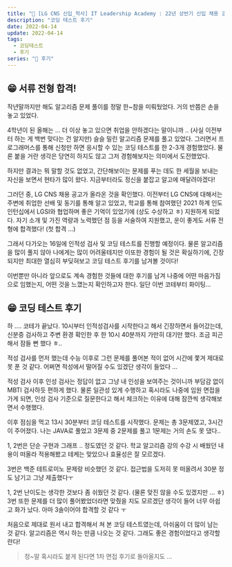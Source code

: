 ```yaml
---
title: "💭 [LG CNS 신입_학사] IT Leadership Academy : 22년 상반기 신입 채용 코딩 테스트 후기"
description: "코딩 테스트 후기"
date: 2022-04-14
update: 2022-04-14
tags:
  - 코딩테스트
  - 후기
series: "💭 후기"
---
```


## 😁 서류 전형 합격!
작년말까지만 해도 알고리즘 문제 풀이를 정말 한~참을 미뤄뒀었다. 거의 반쯤은 손을 놓고 있었다.

4학년이 된 올해는 ... 더 이상 놓고 있으면 취업을 안하겠다는 말이니까 .. (사실 이전부터 하는 게 백번 맞다는 건 알지만) 슬슬 밀린 알고리즘 문제를 풀고 있었다. 그러면서 프로그래머스를 통해 신청만 하면 응시할 수 있는 코딩 테스트를 한 2-3개 경험했었다. 물론 붙을 거란 생각은 당연히 하지도 않고 그저 경험해보자는 의미에서 도전했었다.

하지만 결과는 뭐 말할 것도 없었고, 간단해보이는 문제를 푸는 데도 한 세월을 보내는 자신을 보면서 현타가 많이 왔다. 지금부터라도 정신을 붙잡고 알고에 매달려야겠다!

그러던 중, LG CNS 채용 공고가 올라온 것을 확인했다. 이전부터 LG CNS에 대해서는 주변에 취업한 선배 및 동기를 통해 알고 있었고, 학교를 통해 참여했던 2021 하계 인도 인턴십에서 LGSI와 협업하며 좋은 기억이 있었기에 (상도 수상하고 ㅎ) 지원하게 되었다. 자기 소개 및 가진 역량과 노력했던 점 등을 서술하여 지원했고, 운이 좋게도 서류 전형에 합격했다! (첫 합격 ...)

그래서 다가오는 16일에 인적성 검사 및 코딩 테스트를 진행할 예정이다. 물론 알고리즘을 많이 풀지 않아 나에게는 많이 어려울테지만 이또한 경험이 될 것은 확실하기에, 긴장되지만 최대한 열심히 부딪혀보고 코딩 테스트 후기를 남겨볼 것이다!

이번뿐만 아니라 앞으로도 계속 경험한 것들에 대한 후기를 남겨 나중에 어떤 마음가짐으로 임했는지, 어떤 것을 느꼈는지 확인하고자 한다. 일단 이번 코테부터 화이팅...

## 😁 코딩 테스트 후기
하 .... 코테가 끝났다. 10시부터 인적성검사를 시작한다고 해서 긴장하면서 들어갔는데, 신분증 검사하고 주변 환경 확인한 후 한 10시 40분까지 가만히 대기만 했다. 조금 피곤해서 잠들 뻔 했다 ㅎ..

적성 검사를 먼저 했는데 수능 이후로 그런 문제를 풀어본 적이 없어 시간에 쫓겨 제대로 못 푼 것 같다. 어쩌면 적성에서 떨어질 수도 있겠단 생각이 들었다 ...

적성 검사 이후 인성 검사는 정답이 없고 그냥 내 인성을 보여주는 것이니까 부담감 없이 MBTI 검사하듯 편하게 했다. 물론 일관성 있게 수행하고 혹시라도 나중에 임원 면접을 가게 되면, 인성 검사 기준으로 질문한다고 해서 체크하는 이유에 대해 잠깐씩 생각해보면서 수행했다.

이후 점심을 먹고 13시 30분부터 코딩 테스트를 시작했다. 문제는 총 3문제였고, 3시간이 주어졌다. 나는 JAVA로 풀었고 3문제 중 2문제를 풀고 1문제는 거의 손도 못 댔다..

1, 2번은 단순 구현과 그래프 .. 정도였던 것 같다. 학교 알고리즘 강의 수강 시 배웠던 내용이 떠올라 적용해봤고 테케는 맞았으나 효율성은 잘 모르겠다.

3번은 백준 테트로미노 문제랑 비슷했던 것 같다. 접근법을 도저히 못 떠올려서 30분 정도 남기고 그냥 제출했다ㅜ

1, 2번 난이도는 생각한 것보다 좀 쉬웠던 것 같다. (물론 맞진 않을 수도 있겠지만 ... ㅎ) 3번 또한 문제를 더 많이 풀어봤었더라면 맞췄을 지도 모르겠단 생각이 들어 너무 아쉽고 화가 났다. 아마 3솔이어야 합격할 것 같다 ㅜ

처음으로 제대로 원서 내고 합격해서 쳐 본 코딩 테스트였는데, 아쉬움이 더 많이 남는 것 같다. 알고리즘은 역시 하는 만큼 나오는 것 같다. 그래도 좋은 경험이었다고 생각할란다!

> 정~말 혹시라도 붙게 된다면 1차 면접 후기로 돌아올지도 ...